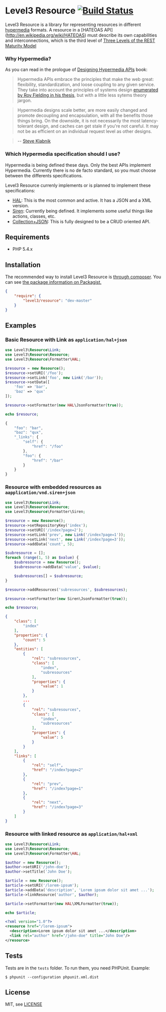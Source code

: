 Level3 Resource [![Build Status](https://travis-ci.org/level3php/resource.png?branch=master)](https://travis-ci.org/level3php/resource)
==============================

Level3 Resource is a library for representing resources in different [hypermedia](http://en.wikipedia.org/wiki/Hypermedia) 
formats. A resource in a [HATEOAS API] (http://en.wikipedia.org/wiki/HATEOAS) must describe its own capabilities 
and interconnections, which is the third level of [Three Levels of the REST Maturity Model](http://www.infoq.com/news/2010/03/RESTLevels)

### Why Hypermedia?

As you can read in the prologue of [Designing Hypermedia APIs](http://www.designinghypermediaapis.com/) book:

>Hypermedia APIs embrace the principles that make the web great: flexibility, standardization, and loose coupling 
to any given service. They take into account the principles of systems design [enumerated by Roy Fielding in his thesis](http://www.ics.uci.edu/~fielding/pubs/dissertation/top.htm), 
but with a little less sytems theory jargon.

>Hypermedia designs scale better, are more easily changed and promote decoupling and encapsulation, with all the 
benefits those things bring. On the downside, it is not necessarily the most latency-tolerant design, and caches 
can get stale if you're not careful. It may not be as efficient on an individual request level as other designs.

>-- [Steve Klabnik](http://www.steveklabnik.com/)

### Which Hypermedia specification should I use?

Hypermedia is being defined these days. Only the best APIs implement Hypermedia. Currently there is no de 
facto standard, so you must choose between the differents specifications.

Level3 Resource currenly implements or is planned to implement these specifications:
* [HAL](http://stateless.co/hal_specification.html): This is the most common and active. It has a JSON and a XML version.
* [Siren](https://github.com/kevinswiber/siren): Currently being defined. It implements some useful things like actions, classes, etc.
* [Collection+JSON](http://amundsen.com/media-types/collection/): This is fully designed to be a CRUD oriented API. 


Requirements
------------

* PHP 5.4.x

Installation
------------

The recommended way to install Level3 Resource is [through composer](http://getcomposer.org).
You can see [the package information on Packagist.](https://packagist.org/packages/level3/resource)

```JSON
{
    "require": {
        "level3/resource": "dev-master"
    }
}
```


Examples
--------

### Basic Resource with Link as ```application/hal+json```

```php
use Level3\Resource\Link;
use Level3\Resource\Resource;
use Level3\Resource\Formatter\HAL;

$resource = new Resource();
$resource->setURI('/foo');
$resource->setLink('foo', new Link('/bar'));
$resource->setData([
    'foo' => 'bar',
    'baz' => 'qux'
]);

$resource->setFormatter(new HAL\JsonFormatter(true));

echo $resource;
```

```js
{
    "foo": "bar",
    "baz": "qux",
    "_links": {
        "self": {
            "href": "/foo"
        },
        "foo": {
            "href": "/bar"
        }
    }
}
```

### Resource with embedded resources as ```aapplication/vnd.siren+json```

```php
use Level3\Resource\Link;
use Level3\Resource\Resource;
use Level3\Resource\Formatter\Siren;

$resource = new Resource();
$resource->setRepositoryKey('index');
$resource->setURI('/index?page=2');
$resource->setLink('prev', new Link('/index?page=1'));
$resource->setLink('next', new Link('/index?page=3'));
$resource->addData('count', 5);

$subresource = [];
foreach (range(1, 5) as $value) {
    $subresource = new Resource();
    $subresource->addData('value', $value);

    $subresources[] = $subresource;
}

$resource->addResources('subresources', $subresources);

$resource->setFormatter(new Siren\JsonFormatter(true));

echo $resource;
```

```json
{
    "class": [
        "index"
    ],
    "properties": {
        "count": 5
    },
    "entities": [
        {
            "rel": "subresources",
            "class": [
                "index",
                "subresources"
            ],
            "properties": {
                "value": 1
            }
        },
        ...
        {
            "rel": "subresources",
            "class": [
                "index",
                "subresources"
            ],
            "properties": {
                "value": 5
            }
        }
    ],
    "links": [
        {
            "rel": "self",
            "href": "/index?page=2"
        },
        {
            "rel": "prev",
            "href": "/index?page=1"
        },
        {
            "rel": "next",
            "href": "/index?page=3"
        }
    ]
}
```

### Resource with linked resource as ```application/hal+xml```

```php
use Level3\Resource\Link;
use Level3\Resource\Resource;
use Level3\Resource\Formatter\HAL;

$author = new Resource();
$author->setURI('/john-doe');
$author->setTitle('John Doe');

$article = new Resource();
$article->setURI('/lorem-ipsum');
$article->addData('description', 'Lorem ipsum dolor sit amet ...');
$article->linkResource('author', $author);

$article->setFormatter(new HAL\XMLFormatter(true));

echo $article;
```

```xml
<?xml version="1.0"?>
<resource href="/lorem-ipsum">
  <description>Lorem ipsum dolor sit amet ...</description>
  <link rel="author" href="/john-doe" title="John Doe"/>
</resource>
```

Tests
-----

Tests are in the `tests` folder.
To run them, you need PHPUnit.
Example:

    $ phpunit --configuration phpunit.xml.dist


License
-------

MIT, see [LICENSE](LICENSE)
